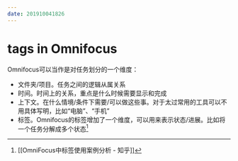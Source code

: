 ```yaml
---
date: 201910041826
---
```

# tags in Omnifocus

Omnifocus可以当作是对任务划分的一个维度：
* 文件夹/项目。任务之间的逻辑从属关系
* 时间。时间上的关系，重点是什么时候需要显示和完成
* 上下文。在什么情境/条件下需要/可以做这些事。对于太过常用的工具可以不用具体写明，比如“电脑”、“手机”
* 标签。Omnifocus的标签增加了一个维度，可以用来表示状态/进展。比如将一个任务分解成多个状态[^FF4907C05144]



[^FF4907C05144]: [[OmniFocus中标签使用案例分析 - 知乎]]